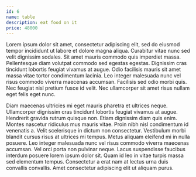 ```yaml
---
id: 6
name: table
description: eat food on it
price: 48000
---
```


Lorem ipsum dolor sit amet, consectetur adipiscing elit, sed do eiusmod tempor incididunt ut labore et dolore magna aliqua. Curabitur vitae nunc sed velit dignissim sodales. Sit amet mauris commodo quis imperdiet massa. Pellentesque diam volutpat commodo sed egestas egestas. Dignissim cras tincidunt lobortis feugiat vivamus at augue. Odio facilisis mauris sit amet massa vitae tortor condimentum lacinia. Leo integer malesuada nunc vel risus commodo viverra maecenas accumsan. Facilisis sed odio morbi quis. Nec feugiat nisl pretium fusce id velit. Nec ullamcorper sit amet risus nullam eget felis eget nunc.

Diam maecenas ultricies mi eget mauris pharetra et ultrices neque. Ullamcorper dignissim cras tincidunt lobortis feugiat vivamus at augue. Hendrerit gravida rutrum quisque non. Etiam dignissim diam quis enim. Montes nascetur ridiculus mus mauris vitae. Proin nibh nisl condimentum id venenatis a. Velit scelerisque in dictum non consectetur. Vestibulum morbi blandit cursus risus at ultrices mi tempus. Metus aliquam eleifend mi in nulla posuere. Leo integer malesuada nunc vel risus commodo viverra maecenas accumsan. Vel orci porta non pulvinar neque. Lacus suspendisse faucibus interdum posuere lorem ipsum dolor sit. Quam id leo in vitae turpis massa sed elementum tempus. Consectetur a erat nam at lectus urna duis convallis convallis. Amet consectetur adipiscing elit ut aliquam purus.